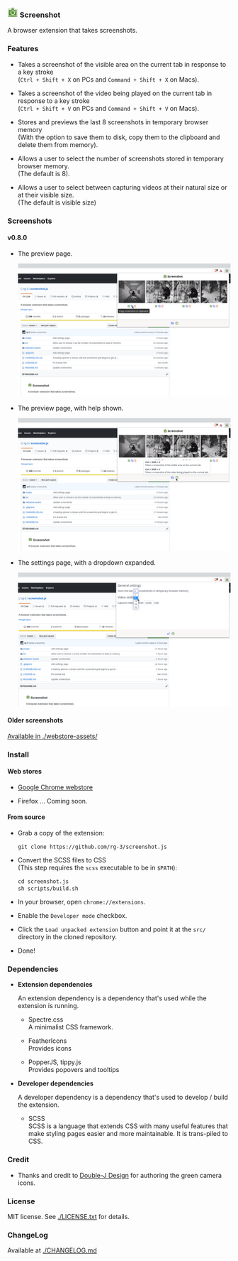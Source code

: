 ### ![logo](src/images/camera24.png) Screenshot

A browser extension that takes screenshots.

### Features

* Takes a screenshot of the visible area on the current tab in response to
  a key stroke  
  (`Ctrl + Shift + X` on PCs and  `Command + Shift + X` on Macs).

* Takes a screenshot of the video being played on the current tab in response to
  a key stroke  
  (`Ctrl + Shift + V` on PCs and  `Command + Shift + V` on Macs).

* Stores and previews the last 8 screenshots in temporary browser memory  
  (With the option to save them to disk, copy them to the clipboard and delete
   them from memory).

* Allows a user to select the number of screenshots stored in temporary browser memory.  
  (The default is 8).

* Allows a user to select between capturing videos at their natural size or at
  their visible size.   
  (The default is visible size)

### Screenshots

#### v0.8.0

* The preview page.

  ![screenshot](./webstore-assets/v0.8.0/copy_screenshot_v0.8.0_1280x800.png)

* The preview page, with help shown.

  ![screenshot](./webstore-assets/v0.8.0/help_screenshot_v0.8.0_1280x800.png)

* The settings page, with a dropdown expanded.

  ![screenshot](./webstore-assets/v0.8.0/settings_screenshot_v0.8.0_1280x800-1.png)

#### Older screenshots

[Available in ./webstore-assets/](./webstore-assets/)

### Install

#### Web stores

* [Google Chrome webstore](https://chrome.google.com/webstore/detail/screenshot/ehmcpclingghgidajkpodncclbginiak)

* Firefox ... Coming soon.

#### From source

* Grab a copy of the extension:

      git clone https://github.com/rg-3/screenshot.js

* Convert the SCSS files to CSS  
  (This step requires the `scss` executable to be in `$PATH`):

      cd screenshot.js
      sh scripts/build.sh

* In your browser, open `chrome://extensions`.

* Enable the `Developer mode` checkbox.

* Click the `Load unpacked extension` button and point it at the `src/`
  directory in the cloned repository.

* Done!

### Dependencies

  * **Extension dependencies**

    An extension dependency is a dependency that's used while the extension
    is running.

    * Spectre.css  
      A minimalist CSS framework.

    * FeatherIcons  
      Provides icons

    * PopperJS, tippy.js  
      Provides popovers and tooltips

  * **Developer dependencies**

    A developer dependency is a dependency that's used to develop / build the
    extension.

      * SCSS  
        SCSS is a language that extends CSS with many useful features that make
        styling pages easier and more maintainable. It is trans-piled to CSS.

### Credit

  * Thanks and credit to
    [Double-J Design](http://www.iconarchive.com/artist/double-j-design.html)
    for authoring the green camera icons.

### License

MIT license. See [./LICENSE.txt](./LICENSE.txt) for details.

### ChangeLog

Available at [./CHANGELOG.md](./CHANGELOG.md)
